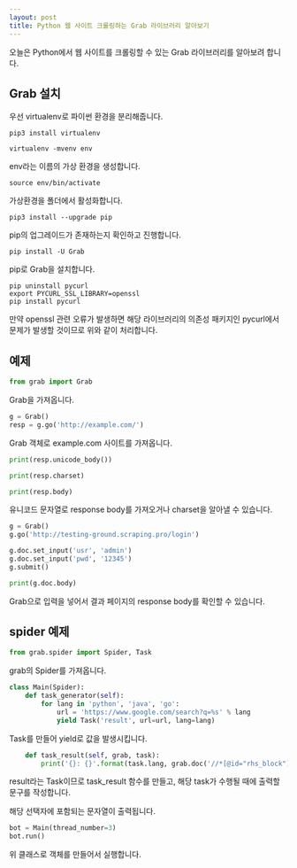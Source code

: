 ```yaml
---
layout: post
title: Python 웹 사이트 크롤링하는 Grab 라이브러리 알아보기
---
```


오늘은 Python에서 웹 사이트를 크롤링할 수 있는 Grab 라이브러리를 알아보려 합니다.

## Grab 설치

우선 virtualenv로 파이썬 환경을 분리해줍니다.

```
pip3 install virtualenv
```

```
virtualenv -mvenv env
```

env라는 이름의 가상 환경을 생성합니다.

```
source env/bin/activate
```

가상환경을 폴더에서 활성화합니다.

```
pip3 install --upgrade pip
```

pip의 업그레이드가 존재하는지 확인하고 진행합니다.

```
pip install -U Grab
```

pip로 Grab을 설치합니다.

```
pip uninstall pycurl
export PYCURL_SSL_LIBRARY=openssl
pip install pycurl
```

만약 openssl 관련 오류가 발생하면 해당 라이브러리의 의존성 패키지인 pycurl에서 문제가 발생할 것이므로 위와 같이 처리합니다.


## 예제

```python
from grab import Grab
```

Grab을 가져옵니다.

```python
g = Grab()
resp = g.go('http://example.com/')
```

Grab 객체로 example.com 사이트를 가져옵니다.

```python
print(resp.unicode_body())

print(resp.charset)

print(resp.body)
```

유니코드 문자열로 response body를 가져오거나 charset을 알아낼 수 있습니다.

```python
g = Grab()
g.go('http://testing-ground.scraping.pro/login')

g.doc.set_input('usr', 'admin')
g.doc.set_input('pwd', '12345')
g.submit()

print(g.doc.body)
```

Grab으로 입력을 넣어서 결과 페이지의 response body를 확인할 수 있습니다.

## spider 예제

```python
from grab.spider import Spider, Task
```

grab의 Spider를 가져옵니다.

```python
class Main(Spider):
    def task_generator(self):
        for lang in 'python', 'java', 'go':
            url = 'https://www.google.com/search?q=%s' % lang
            yield Task('result', url=url, lang=lang)
```

Task를 만들어 yield로 값을 발생시킵니다.

```python
    def task_result(self, grab, task):
        print('{}: {}'.format(task.lang, grab.doc('//*[@id="rhs_block"]').text()))
```

result라는 Task이므로 task_result 함수를 만들고, 해당 task가 수행될 때에 출력할 문구를 작성합니다.

해당 선택자에 포함되는 문자열이 출력됩니다.

```python
bot = Main(thread_number=3)
bot.run()
```

위 클래스로 객체를 만들어서 실행합니다.